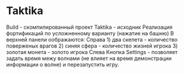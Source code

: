 # Taktika
 Build - скомпилированный проект
 Taktika - исходник
 Реализация фортификаций по усложненному варианту (нажатие на башню)
 В верхней панели оображаются:
	Справа
	1) два скелета - количество поверженых врагов
	2) синяя сфера - количество жизней игрока
	3) золотая монета - золото игрока
	Слева
	Кнопка Settings - позволяет задать время межу волнами (не влияет на время демонстрации информации о волне) и перезапустить игру.
